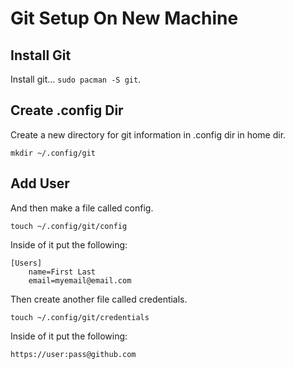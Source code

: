 # Git Setup On New Machine

## Install Git

Install git... `sudo pacman -S git`.

## Create .config Dir

Create a new directory for git information in .config dir in home dir.

```
mkdir ~/.config/git
```

## Add User

And then make a file called config.
```
touch ~/.config/git/config
```

Inside of it put the following:
```
[Users]
	name=First Last
	email=myemail@email.com
```

Then create another file called credentials.
```
touch ~/.config/git/credentials
```

Inside of it put the following:
```
https://user:pass@github.com
```
